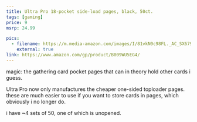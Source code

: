 ```yaml
---
title: Ultra Pro 18-pocket side-load pages, black, 50ct.
tags: [gaming]
price: 9
msrp: 24.99

pics:
  - filename: https://m.media-amazon.com/images/I/81vkN0c98FL._AC_SX679_.jpg
    external: true
link: https://www.amazon.com/gp/product/B009WU5EG4/
---
```


magic: the gathering card pocket pages that can in theory hold other cards i
guess.

Ultra Pro now only manufactures the cheaper one-sided toploader pages.  these
are much easier to use if you want to store cards in pages, which obviously i
no longer do.

i have ~4 sets of 50, one of which is unopened.
